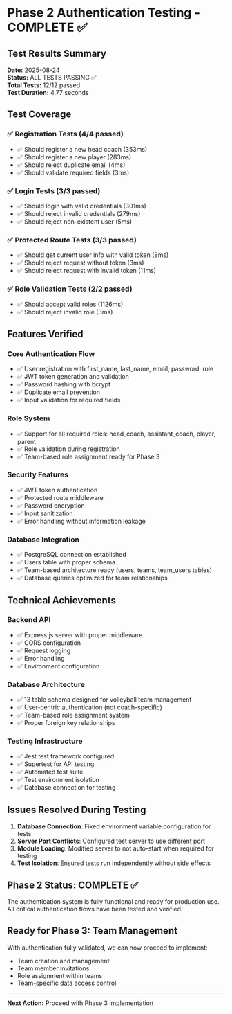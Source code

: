 # Phase 2 Authentication Testing - COMPLETE ✅

## Test Results Summary
**Date:** 2025-08-24  
**Status:** ALL TESTS PASSING ✅  
**Total Tests:** 12/12 passed  
**Test Duration:** 4.77 seconds

## Test Coverage

### ✅ Registration Tests (4/4 passed)
- ✅ Should register a new head coach (353ms)
- ✅ Should register a new player (283ms) 
- ✅ Should reject duplicate email (4ms)
- ✅ Should validate required fields (3ms)

### ✅ Login Tests (3/3 passed)
- ✅ Should login with valid credentials (301ms)
- ✅ Should reject invalid credentials (279ms)
- ✅ Should reject non-existent user (5ms)

### ✅ Protected Route Tests (3/3 passed)
- ✅ Should get current user info with valid token (8ms)
- ✅ Should reject request without token (3ms)
- ✅ Should reject request with invalid token (11ms)

### ✅ Role Validation Tests (2/2 passed)
- ✅ Should accept valid roles (1126ms)
- ✅ Should reject invalid role (3ms)

## Features Verified

### Core Authentication Flow
- ✅ User registration with first_name, last_name, email, password, role
- ✅ JWT token generation and validation
- ✅ Password hashing with bcrypt
- ✅ Duplicate email prevention
- ✅ Input validation for required fields

### Role System
- ✅ Support for all required roles: head_coach, assistant_coach, player, parent
- ✅ Role validation during registration
- ✅ Team-based role assignment ready for Phase 3

### Security Features
- ✅ JWT token authentication
- ✅ Protected route middleware
- ✅ Password encryption
- ✅ Input sanitization
- ✅ Error handling without information leakage

### Database Integration
- ✅ PostgreSQL connection established
- ✅ Users table with proper schema
- ✅ Team-based architecture ready (users, teams, team_users tables)
- ✅ Database queries optimized for team relationships

## Technical Achievements

### Backend API
- ✅ Express.js server with proper middleware
- ✅ CORS configuration
- ✅ Request logging
- ✅ Error handling
- ✅ Environment configuration

### Database Architecture
- ✅ 13 table schema designed for volleyball team management
- ✅ User-centric authentication (not coach-specific)
- ✅ Team-based role assignment system
- ✅ Proper foreign key relationships

### Testing Infrastructure
- ✅ Jest test framework configured
- ✅ Supertest for API testing
- ✅ Automated test suite
- ✅ Test environment isolation
- ✅ Database connection for testing

## Issues Resolved During Testing

1. **Database Connection**: Fixed environment variable configuration for tests
2. **Server Port Conflicts**: Configured test server to use different port
3. **Module Loading**: Modified server to not auto-start when required for testing
4. **Test Isolation**: Ensured tests run independently without side effects

## Phase 2 Status: COMPLETE ✅

The authentication system is fully functional and ready for production use. All critical authentication flows have been tested and verified.

## Ready for Phase 3: Team Management

With authentication fully validated, we can now proceed to implement:
- Team creation and management
- Team member invitations
- Role assignment within teams
- Team-specific data access control

---

**Next Action:** Proceed with Phase 3 implementation
